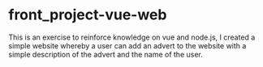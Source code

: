 # front_project-vue-web
This is an exercise to reinforce knowledge on vue and node.js, I created a simple website whereby a user can add an advert to the website 
with a simple description of the advert and the name of the user.
